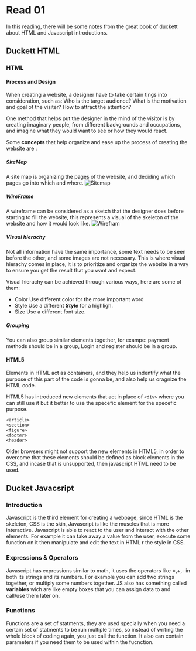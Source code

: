 # Read 01

In this reading, there will be some notes from the great book of duckett about HTML and Javascript introductions.

## Duckett HTML

### HTML

#### Process and Design

When creating a website, a designer have to take certain tings into consideration, such as: Who is the target audience? What is the motivation and goal of the visiter? How to attract the attention?

One method that helps put the designer in the mind of the visitor is by creating imaginary people, from different backgrounds and occupations, and imagine what they would want to see or how they would react.

Some **concepts** that help organize and ease up the process of creating the website are :

##### *SiteMap*

A site map is organizing the pages of the website, and deciding which pages go into which and where.
![Sitemap](https://cdn.searchenginejournal.com/wp-content/uploads/2019/09/7-reasons-why-an-html-sitemap-is-a-must-have-760x400.png)

##### *WireFrame*

A wireframe can be considered as a sketch that the designer does before starting to fill the website, this represents a visual of the skeleton of the website and how it would look like.
![Wirefram](https://wpamelia.com/wp-content/uploads/2019/07/wirefram3.jpg)

##### Visual hierachy

Not all information have the same importance, some text needs to be seen before the other, and some images are not necessary. This is where visual hierachy comes in place, it is to prioritize and organize the website in a way to ensure you get the result that you want and expect.

Visual hierachy can be achieved through various ways, here are some of them:

- Color
    Use different color for the more important word
- Style
    Use a different ***Style*** for a highligh.
- Size
    Use a different font size.

##### Grouping

You can also group similar elements together, for exampe: payment methods should be in a group, Login and register should be in a group.

#### HTML5

Elements in HTML act as containers, and they help us indentify what the purpose of this part of the code is gonna be, and also help us oragnize the HTML code.

HTML5 has introduced new elements that act in place of `<div>` where you can still use it but it better to use the specefic element for the specefic purpose.

```
<article>
<section>
<figure>
<footer>
<header>
```

Older browsers might not support the new elements in HTML5, in order to overcome that these elements should be defined as block elements in the CSS, and incase that is unsupported, then javascript HTML need to be used.

## Ducket Javacsript

### Introduction

Javascript is the third element for creating a webpage, since HTML is the skeleton, CSS is the skin, Javascript is like the muscles that is more interactive. Javascript is able to react to the user and interact with the other elements. For example it can take away a value from the user, execute some function on it then manipulate and edit the text in HTML r the style in CSS.

### Expressions & Operators

Javascript has expressions similar to math, it uses the operators like =,+,- in both its strings and its numbers. For example you can add two strings together, or multiply some numbers together. JS also has something called **variables** wich are like empty boxes that you can assign data to and call/use them later on. 

### Functions

Functions are a set of statments, they are used specially when you need a certain set of statments to be run multiple times, so instead of writing the whole block of coding again, you just call the function. It also can contain parameters if you need them to be used within the fucnction.